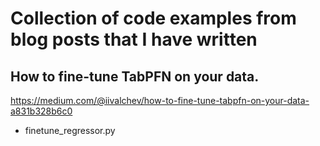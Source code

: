 # Collection of code examples from blog posts that I have written
## How to fine-tune TabPFN on your data.
https://medium.com/@iivalchev/how-to-fine-tune-tabpfn-on-your-data-a831b328b6c0
* finetune_regressor.py